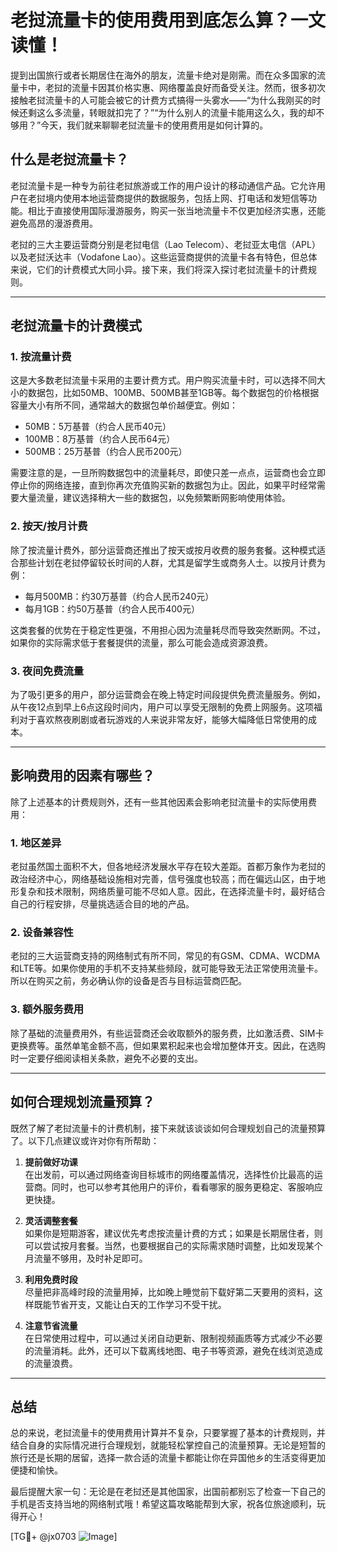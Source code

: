 # 老挝流量卡的使用费用到底怎么算？一文读懂！

提到出国旅行或者长期居住在海外的朋友，流量卡绝对是刚需。而在众多国家的流量卡中，老挝的流量卡因其价格实惠、网络覆盖良好而备受关注。然而，很多初次接触老挝流量卡的人可能会被它的计费方式搞得一头雾水——“为什么我刚买的时候还剩这么多流量，转眼就扣完了？”“为什么别人的流量卡能用这么久，我的却不够用？”今天，我们就来聊聊老挝流量卡的使用费用是如何计算的。

## 什么是老挝流量卡？

老挝流量卡是一种专为前往老挝旅游或工作的用户设计的移动通信产品。它允许用户在老挝境内使用本地运营商提供的数据服务，包括上网、打电话和发短信等功能。相比于直接使用国际漫游服务，购买一张当地流量卡不仅更加经济实惠，还能避免高昂的漫游费用。

老挝的三大主要运营商分别是老挝电信（Lao Telecom）、老挝亚太电信（APL）以及老挝沃达丰（Vodafone Lao）。这些运营商提供的流量卡各有特色，但总体来说，它们的计费模式大同小异。接下来，我们将深入探讨老挝流量卡的计费规则。

---

## 老挝流量卡的计费模式

### 1. **按流量计费**
这是大多数老挝流量卡采用的主要计费方式。用户购买流量卡时，可以选择不同大小的数据包，比如50MB、100MB、500MB甚至1GB等。每个数据包的价格根据容量大小有所不同，通常越大的数据包单价越便宜。例如：

- 50MB：5万基普（约合人民币40元）
- 100MB：8万基普（约合人民币64元）
- 500MB：25万基普（约合人民币200元）

需要注意的是，一旦所购数据包中的流量耗尽，即使只差一点点，运营商也会立即停止你的网络连接，直到你再次充值购买新的数据包为止。因此，如果平时经常需要大量流量，建议选择稍大一些的数据包，以免频繁断网影响使用体验。

### 2. **按天/按月计费**
除了按流量计费外，部分运营商还推出了按天或按月收费的服务套餐。这种模式适合那些计划在老挝停留较长时间的人群，尤其是留学生或商务人士。以按月计费为例：

- 每月500MB：约30万基普（约合人民币240元）
- 每月1GB：约50万基普（约合人民币400元）

这类套餐的优势在于稳定性更强，不用担心因为流量耗尽而导致突然断网。不过，如果你的实际需求低于套餐提供的流量，那么可能会造成资源浪费。

### 3. **夜间免费流量**
为了吸引更多的用户，部分运营商会在晚上特定时间段提供免费流量服务。例如，从午夜12点到早上6点这段时间内，用户可以享受无限制的免费上网服务。这项福利对于喜欢熬夜刷剧或者玩游戏的人来说非常友好，能够大幅降低日常使用的成本。

---

## 影响费用的因素有哪些？

除了上述基本的计费规则外，还有一些其他因素会影响老挝流量卡的实际使用费用：

### 1. **地区差异**
老挝虽然国土面积不大，但各地经济发展水平存在较大差距。首都万象作为老挝的政治经济中心，网络基础设施相对完善，信号强度也较高；而在偏远山区，由于地形复杂和技术限制，网络质量可能不尽如人意。因此，在选择流量卡时，最好结合自己的行程安排，尽量挑选适合目的地的产品。

### 2. **设备兼容性**
老挝的三大运营商支持的网络制式有所不同，常见的有GSM、CDMA、WCDMA和LTE等。如果你使用的手机不支持某些频段，就可能导致无法正常使用流量卡。所以在购买之前，务必确认你的设备是否与目标运营商匹配。

### 3. **额外服务费用**
除了基础的流量费用外，有些运营商还会收取额外的服务费，比如激活费、SIM卡更换费等。虽然单笔金额不高，但如果累积起来也会增加整体开支。因此，在选购时一定要仔细阅读相关条款，避免不必要的支出。

---

## 如何合理规划流量预算？

既然了解了老挝流量卡的计费机制，接下来就该谈谈如何合理规划自己的流量预算了。以下几点建议或许对你有所帮助：

1. **提前做好功课**  
   在出发前，可以通过网络查询目标城市的网络覆盖情况，选择性价比最高的运营商。同时，也可以参考其他用户的评价，看看哪家的服务更稳定、客服响应更快捷。

2. **灵活调整套餐**  
   如果你是短期游客，建议优先考虑按流量计费的方式；如果是长期居住者，则可以尝试按月套餐。当然，也要根据自己的实际需求随时调整，比如发现某个月流量不够用，及时补足即可。

3. **利用免费时段**  
   尽量把非高峰时段的流量用掉，比如晚上睡觉前下载好第二天要用的资料，这样既能节省开支，又能让白天的工作学习不受干扰。

4. **注意节省流量**  
   在日常使用过程中，可以通过关闭自动更新、限制视频画质等方式减少不必要的流量消耗。此外，还可以下载离线地图、电子书等资源，避免在线浏览造成的流量浪费。

---

## 总结

总的来说，老挝流量卡的使用费用计算并不复杂，只要掌握了基本的计费规则，并结合自身的实际情况进行合理规划，就能轻松掌控自己的流量预算。无论是短暂的旅行还是长期的居留，选择一款合适的流量卡都能让你在异国他乡的生活变得更加便捷和愉快。

最后提醒大家一句：无论是在老挝还是其他国家，出国前都别忘了检查一下自己的手机是否支持当地的网络制式哦！希望这篇攻略能帮到大家，祝各位旅途顺利，玩得开心！

[TG💪+ @jx0703 ![Image](https://github.com/user-attachments/assets/dbca1d08-cadb-493c-b0ec-ad6f7a83f270)]